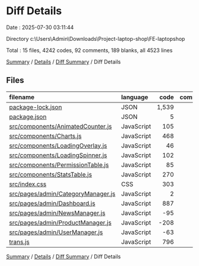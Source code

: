 # Diff Details

Date : 2025-07-30 03:11:44

Directory c:\\Users\\Admin\\Downloads\\Project-laptop-shop\\FE-laptopshop

Total : 15 files,  4242 codes, 92 comments, 189 blanks, all 4523 lines

[Summary](results.md) / [Details](details.md) / [Diff Summary](diff.md) / Diff Details

## Files
| filename | language | code | comment | blank | total |
| :--- | :--- | ---: | ---: | ---: | ---: |
| [package-lock.json](/package-lock.json) | JSON | 1,539 | 0 | 0 | 1,539 |
| [package.json](/package.json) | JSON | 5 | 0 | 0 | 5 |
| [src/components/AnimatedCounter.js](/src/components/AnimatedCounter.js) | JavaScript | 105 | 3 | 17 | 125 |
| [src/components/Charts.js](/src/components/Charts.js) | JavaScript | 468 | 4 | 23 | 495 |
| [src/components/LoadingOverlay.js](/src/components/LoadingOverlay.js) | JavaScript | 46 | 3 | 6 | 55 |
| [src/components/LoadingSpinner.js](/src/components/LoadingSpinner.js) | JavaScript | 102 | 2 | 11 | 115 |
| [src/components/PermissionTable.js](/src/components/PermissionTable.js) | JavaScript | 85 | 0 | 2 | 87 |
| [src/components/StatsTable.js](/src/components/StatsTable.js) | JavaScript | 270 | 5 | 20 | 295 |
| [src/index.css](/src/index.css) | CSS | 303 | 32 | 72 | 407 |
| [src/pages/admin/CategoryManager.js](/src/pages/admin/CategoryManager.js) | JavaScript | 2 | 0 | 0 | 2 |
| [src/pages/admin/Dashboard.js](/src/pages/admin/Dashboard.js) | JavaScript | 887 | 9 | 30 | 926 |
| [src/pages/admin/NewsManager.js](/src/pages/admin/NewsManager.js) | JavaScript | -95 | 10 | -28 | -113 |
| [src/pages/admin/ProductManager.js](/src/pages/admin/ProductManager.js) | JavaScript | -208 | 5 | 3 | -200 |
| [src/pages/admin/UserManager.js](/src/pages/admin/UserManager.js) | JavaScript | -63 | -10 | -26 | -99 |
| [trans.js](/trans.js) | JavaScript | 796 | 29 | 59 | 884 |

[Summary](results.md) / [Details](details.md) / [Diff Summary](diff.md) / Diff Details